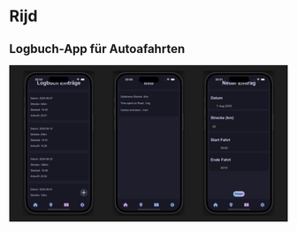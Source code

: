 # Rijd
## Logbuch-App für Autoafahrten
![](https://github.com/LesesTrickshon/Rijd/blob/main/Thumbnail.png?raw=true)
